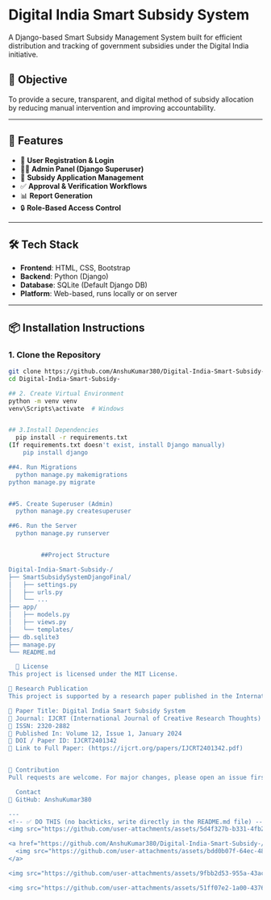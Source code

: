 
# Digital India Smart Subsidy System

A Django-based Smart Subsidy Management System built for efficient distribution and tracking of government subsidies under the Digital India initiative.

## 🎯 Objective

To provide a secure, transparent, and digital method of subsidy allocation by reducing manual intervention and improving accountability.

---

## 🚀 Features

- 👤 **User Registration & Login**
- 🧑‍💼 **Admin Panel (Django Superuser)**
- 📜 **Subsidy Application Management**
- ✅ **Approval & Verification Workflows**
- 📊 **Report Generation**
- 🔒 **Role-Based Access Control**

---

## 🛠️ Tech Stack

- **Frontend**: HTML, CSS, Bootstrap
- **Backend**: Python (Django)
- **Database**: SQLite (Default Django DB)
- **Platform**: Web-based, runs locally or on server

---

## 📦 Installation Instructions

### 1. Clone the Repository
```bash
git clone https://github.com/AnshuKumar380/Digital-India-Smart-Subsidy-.git
cd Digital-India-Smart-Subsidy-

## 2. Create Virtual Environment
python -m venv venv
venv\Scripts\activate  # Windows


## 3.Install Dependencies
  pip install -r requirements.txt
(If requirements.txt doesn't exist, install Django manually)
    pip install django

##4. Run Migrations
  python manage.py makemigrations
python manage.py migrate


##5. Create Superuser (Admin)
  python manage.py createsuperuser

##6. Run the Server
  python manage.py runserver


         ##Project Structure

Digital-India-Smart-Subsidy-/
├── SmartSubsidySystemDjangoFinal/
│   ├── settings.py
│   ├── urls.py
│   └── ...
├── app/
│   ├── models.py
│   ├── views.py
│   └── templates/
├── db.sqlite3
├── manage.py
└── README.md

  📃 License
This project is licensed under the MIT License.

📄 Research Publication
This project is supported by a research paper published in the International Journal of Creative Research Thoughts (IJCRT).

🔹 Paper Title: Digital India Smart Subsidy System
🔹 Journal: IJCRT (International Journal of Creative Research Thoughts)
🔹 ISSN: 2320-2882
🔹 Published In: Volume 12, Issue 1, January 2024
🔹 DOI / Paper ID: IJCRT2401342
🔗 Link to Full Paper: (https://ijcrt.org/papers/IJCRT2401342.pdf)


🤝 Contribution
Pull requests are welcome. For major changes, please open an issue first to discuss what you would like to change.

  Contact
🔗 GitHub: AnshuKumar380

---
<!-- ✅ DO THIS (no backticks, write directly in the README.md file) -->
<img src="https://github.com/user-attachments/assets/5d4f327b-b331-4fb2-9836-e83e4c8c8321" alt="image" />

<a href="https://github.com/AnshuKumar380/Digital-India-Smart-Subsidy-/blob/main/Screenshot%202025-05-31%20163233.png">
  <img src="https://github.com/user-attachments/assets/bdd0b07f-64ec-486b-af0e-a1a67f3fb9b8" alt="image" />
</a>

<img src="https://github.com/user-attachments/assets/9fbb2d53-955a-43ac-858a-0c3a4c59296f" alt="image" />

<img src="https://github.com/user-attachments/assets/51ff07e2-1a00-4376-8d73-2123bd862415" alt="image" />






